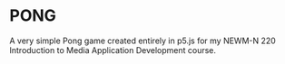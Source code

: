 # PONG
A very simple Pong game created entirely in p5.js for my NEWM-N 220 Introduction to Media Application Development course.
